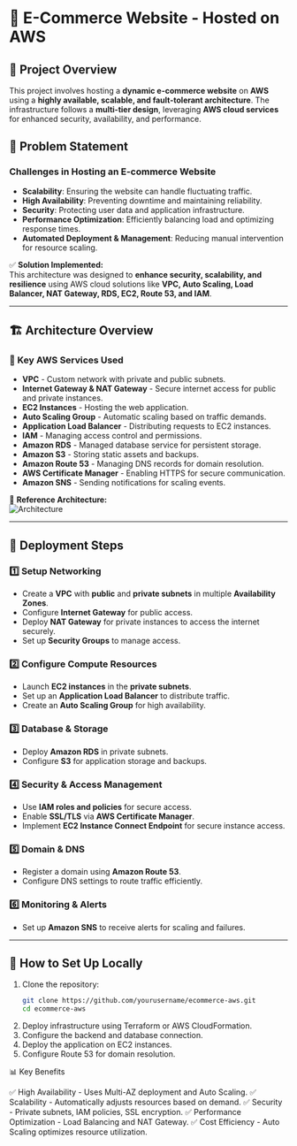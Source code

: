 # 🛒 E-Commerce Website - Hosted on AWS

## 📌 Project Overview

This project involves hosting a **dynamic e-commerce website** on **AWS** using a **highly available, scalable, and fault-tolerant architecture**. The infrastructure follows a **multi-tier design**, leveraging **AWS cloud services** for enhanced security, availability, and performance.

## 🎯 Problem Statement

### **Challenges in Hosting an E-commerce Website**
- **Scalability**: Ensuring the website can handle fluctuating traffic.
- **High Availability**: Preventing downtime and maintaining reliability.
- **Security**: Protecting user data and application infrastructure.
- **Performance Optimization**: Efficiently balancing load and optimizing response times.
- **Automated Deployment & Management**: Reducing manual intervention for resource scaling.

✅ **Solution Implemented:**  
This architecture was designed to **enhance security, scalability, and resilience** using AWS cloud solutions like **VPC, Auto Scaling, Load Balancer, NAT Gateway, RDS, EC2, Route 53, and IAM**.

---

## 🏗️ Architecture Overview

### **🔹 Key AWS Services Used**
- **VPC** - Custom network with private and public subnets.
- **Internet Gateway & NAT Gateway** - Secure internet access for public and private instances.
- **EC2 Instances** - Hosting the web application.
- **Auto Scaling Group** - Automatic scaling based on traffic demands.
- **Application Load Balancer** - Distributing requests to EC2 instances.
- **IAM** - Managing access control and permissions.
- **Amazon RDS** - Managed database service for persistent storage.
- **Amazon S3** - Storing static assets and backups.
- **Amazon Route 53** - Managing DNS records for domain resolution.
- **AWS Certificate Manager** - Enabling HTTPS for secure communication.
- **Amazon SNS** - Sending notifications for scaling events.

📌 **Reference Architecture:**  
![Architecture](3._Host_a_Dynamic_Web_App_on_AWS.png)

---

## 🚀 Deployment Steps

### **1️⃣ Setup Networking**
- Create a **VPC** with **public** and **private subnets** in multiple **Availability Zones**.
- Configure **Internet Gateway** for public access.
- Deploy **NAT Gateway** for private instances to access the internet securely.
- Set up **Security Groups** to manage access.

### **2️⃣ Configure Compute Resources**
- Launch **EC2 instances** in the **private subnets**.
- Set up an **Application Load Balancer** to distribute traffic.
- Create an **Auto Scaling Group** for high availability.

### **3️⃣ Database & Storage**
- Deploy **Amazon RDS** in private subnets.
- Configure **S3** for application storage and backups.

### **4️⃣ Security & Access Management**
- Use **IAM roles and policies** for secure access.
- Enable **SSL/TLS** via **AWS Certificate Manager**.
- Implement **EC2 Instance Connect Endpoint** for secure instance access.

### **5️⃣ Domain & DNS**
- Register a domain using **Amazon Route 53**.
- Configure DNS settings to route traffic efficiently.

### **6️⃣ Monitoring & Alerts**
- Set up **Amazon SNS** to receive alerts for scaling and failures.

---

## 🔧 How to Set Up Locally
1. Clone the repository:
   ```sh
   git clone https://github.com/yourusername/ecommerce-aws.git
   cd ecommerce-aws
2. Deploy infrastructure using Terraform or AWS CloudFormation.
3. Configure the backend and database connection.
4. Deploy the application on EC2 instances.
5. Configure Route 53 for domain resolution.

📊 Key Benefits

✅ High Availability - Uses Multi-AZ deployment and Auto Scaling.
✅ Scalability - Automatically adjusts resources based on demand.
✅ Security - Private subnets, IAM policies, SSL encryption.
✅ Performance Optimization - Load Balancing and NAT Gateway.
✅ Cost Efficiency - Auto Scaling optimizes resource utilization.
